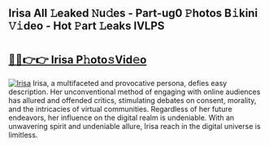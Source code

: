 ## Irisa All 𝙻eaked 𝙽u𝚍es - Part-ug0 𝙿hotos B𝚒kini 𝚅𝚒deo - Hot 𝙿art 𝙻eaks lVLPS

# <h2><a href="http://ld6cf0.urlbe.top/?page=Irisa">🔗🔗👉👉 Irisa P𝚑oto𝚜Vid𝚎o</a></h2>

[![Irisa](https://i.imgur.com/eBuTRDB.gif)](http://ld6cf0.urlbe.top/?page=Irisa)
Irisa, a multifaceted and provocative persona, defies easy description. Her unconventional method of engaging with online audiences has allured and offended critics, stimulating debates on consent, morality, and the intricacies of virtual communities. Regardless of her future endeavors, her influence on the digital realm is undeniable. With an unwavering spirit and undeniable allure, Irisa reach in the digital universe is limitless.
